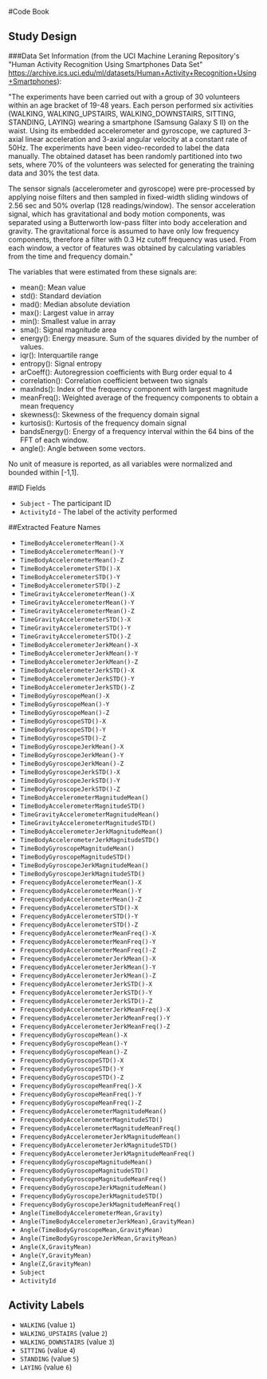 #Code Book

## Study Design

###Data Set Information (from the UCI Machine Leraning Repository's "Human Activity Recognition Using Smartphones Data Set" https://archive.ics.uci.edu/ml/datasets/Human+Activity+Recognition+Using+Smartphones):

"The experiments have been carried out with a group of 30 volunteers within an age bracket of 19-48 years. Each person performed six activities (WALKING, WALKING_UPSTAIRS, WALKING_DOWNSTAIRS, SITTING, STANDING, LAYING) wearing a smartphone (Samsung Galaxy S II) on the waist. Using its embedded accelerometer and gyroscope, we captured 3-axial linear acceleration and 3-axial angular velocity at a constant rate of 50Hz. The experiments have been video-recorded to label the data manually. The obtained dataset has been randomly partitioned into two sets, where 70% of the volunteers was selected for generating the training data and 30% the test data.

The sensor signals (accelerometer and gyroscope) were pre-processed by applying noise filters and then sampled in fixed-width sliding windows of 2.56 sec and 50% overlap (128 readings/window). The sensor acceleration signal, which has gravitational and body motion components, was separated using a Butterworth low-pass filter into body acceleration and gravity. The gravitational force is assumed to have only low frequency components, therefore a filter with 0.3 Hz cutoff frequency was used. From each window, a vector of features was obtained by calculating variables from the time and frequency domain."

The variables that were estimated from these signals are:

*  mean(): Mean value
*  std(): Standard deviation
*  mad(): Median absolute deviation 
*  max(): Largest value in array
*  min(): Smallest value in array
*  sma(): Signal magnitude area
*  energy(): Energy measure. Sum of the squares divided by the number of values. 
*  iqr(): Interquartile range 
*  entropy(): Signal entropy
*  arCoeff(): Autoregression coefficients with Burg order equal to 4
*  correlation(): Correlation coefficient between two signals
*  maxInds(): Index of the frequency component with largest magnitude
*  meanFreq(): Weighted average of the frequency components to obtain a mean frequency
*  skewness(): Skewness of the frequency domain signal 
*  kurtosis(): Kurtosis of the frequency domain signal 
*  bandsEnergy(): Energy of a frequency interval within the 64 bins of the FFT
   of each window.
*  angle(): Angle between some vectors.

No unit of measure is reported, as all variables were normalized and bounded within [-1,1].

##ID Fields

* `Subject` - The participant ID
* `ActivityId` - The label of the activity performed 

##Extracted Feature Names

* `TimeBodyAccelerometerMean()-X`                    
* `TimeBodyAccelerometerMean()-Y`                    
* `TimeBodyAccelerometerMean()-Z`                    
* `TimeBodyAccelerometerSTD()-X`                     
* `TimeBodyAccelerometerSTD()-Y`                     
* `TimeBodyAccelerometerSTD()-Z`                     
* `TimeGravityAccelerometerMean()-X`                 
* `TimeGravityAccelerometerMean()-Y`                 
* `TimeGravityAccelerometerMean()-Z`                 
* `TimeGravityAccelerometerSTD()-X`                  
* `TimeGravityAccelerometerSTD()-Y`                  
* `TimeGravityAccelerometerSTD()-Z`                  
* `TimeBodyAccelerometerJerkMean()-X`                
* `TimeBodyAccelerometerJerkMean()-Y`                
* `TimeBodyAccelerometerJerkMean()-Z`                
* `TimeBodyAccelerometerJerkSTD()-X`                 
* `TimeBodyAccelerometerJerkSTD()-Y`                 
* `TimeBodyAccelerometerJerkSTD()-Z`                 
* `TimeBodyGyroscopeMean()-X`                        
* `TimeBodyGyroscopeMean()-Y`                        
* `TimeBodyGyroscopeMean()-Z`                        
* `TimeBodyGyroscopeSTD()-X`                         
* `TimeBodyGyroscopeSTD()-Y`                         
* `TimeBodyGyroscopeSTD()-Z`                         
* `TimeBodyGyroscopeJerkMean()-X`                    
* `TimeBodyGyroscopeJerkMean()-Y`                    
* `TimeBodyGyroscopeJerkMean()-Z`                    
* `TimeBodyGyroscopeJerkSTD()-X`                     
* `TimeBodyGyroscopeJerkSTD()-Y`                     
* `TimeBodyGyroscopeJerkSTD()-Z`                     
* `TimeBodyAccelerometerMagnitudeMean()`             
* `TimeBodyAccelerometerMagnitudeSTD()`              
* `TimeGravityAccelerometerMagnitudeMean()`          
* `TimeGravityAccelerometerMagnitudeSTD()`           
* `TimeBodyAccelerometerJerkMagnitudeMean()`         
* `TimeBodyAccelerometerJerkMagnitudeSTD()`          
* `TimeBodyGyroscopeMagnitudeMean()`                 
* `TimeBodyGyroscopeMagnitudeSTD()`                  
* `TimeBodyGyroscopeJerkMagnitudeMean()`             
* `TimeBodyGyroscopeJerkMagnitudeSTD()`              
* `FrequencyBodyAccelerometerMean()-X`               
* `FrequencyBodyAccelerometerMean()-Y`               
* `FrequencyBodyAccelerometerMean()-Z`               
* `FrequencyBodyAccelerometerSTD()-X`                
* `FrequencyBodyAccelerometerSTD()-Y`                
* `FrequencyBodyAccelerometerSTD()-Z`                
* `FrequencyBodyAccelerometerMeanFreq()-X`           
* `FrequencyBodyAccelerometerMeanFreq()-Y`           
* `FrequencyBodyAccelerometerMeanFreq()-Z`           
* `FrequencyBodyAccelerometerJerkMean()-X`           
* `FrequencyBodyAccelerometerJerkMean()-Y`           
* `FrequencyBodyAccelerometerJerkMean()-Z`           
* `FrequencyBodyAccelerometerJerkSTD()-X`            
* `FrequencyBodyAccelerometerJerkSTD()-Y`            
* `FrequencyBodyAccelerometerJerkSTD()-Z`            
* `FrequencyBodyAccelerometerJerkMeanFreq()-X`       
* `FrequencyBodyAccelerometerJerkMeanFreq()-Y`       
* `FrequencyBodyAccelerometerJerkMeanFreq()-Z`       
* `FrequencyBodyGyroscopeMean()-X`                   
* `FrequencyBodyGyroscopeMean()-Y`                   
* `FrequencyBodyGyroscopeMean()-Z`                   
* `FrequencyBodyGyroscopeSTD()-X`                    
* `FrequencyBodyGyroscopeSTD()-Y`                    
* `FrequencyBodyGyroscopeSTD()-Z`                    
* `FrequencyBodyGyroscopeMeanFreq()-X`               
* `FrequencyBodyGyroscopeMeanFreq()-Y`               
* `FrequencyBodyGyroscopeMeanFreq()-Z`               
* `FrequencyBodyAccelerometerMagnitudeMean()`        
* `FrequencyBodyAccelerometerMagnitudeSTD()`         
* `FrequencyBodyAccelerometerMagnitudeMeanFreq()`    
* `FrequencyBodyAccelerometerJerkMagnitudeMean()`    
* `FrequencyBodyAccelerometerJerkMagnitudeSTD()`     
* `FrequencyBodyAccelerometerJerkMagnitudeMeanFreq()`
* `FrequencyBodyGyroscopeMagnitudeMean()`            
* `FrequencyBodyGyroscopeMagnitudeSTD()`             
* `FrequencyBodyGyroscopeMagnitudeMeanFreq()`        
* `FrequencyBodyGyroscopeJerkMagnitudeMean()`        
* `FrequencyBodyGyroscopeJerkMagnitudeSTD()`         
* `FrequencyBodyGyroscopeJerkMagnitudeMeanFreq()`    
* `Angle(TimeBodyAccelerometerMean,Gravity)`         
* `Angle(TimeBodyAccelerometerJerkMean),GravityMean)`
* `Angle(TimeBodyGyroscopeMean,GravityMean)`         
* `Angle(TimeBodyGyroscopeJerkMean,GravityMean)`     
* `Angle(X,GravityMean)`                             
* `Angle(Y,GravityMean)`                             
* `Angle(Z,GravityMean)`                             
* `Subject`                                          
* `ActivityId`

## Activity Labels

* `WALKING` (value `1`)
* `WALKING_UPSTAIRS` (value `2`)
* `WALKING_DOWNSTAIRS` (value `3`)
* `SITTING` (value `4`)
* `STANDING` (value `5`)
* `LAYING` (value `6`)
